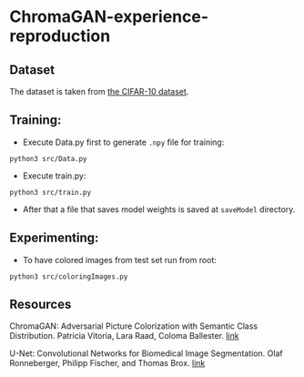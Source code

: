 # ChromaGAN-experience-reproduction
## Dataset

The dataset is taken from [the CIFAR-10 dataset](https://www.cs.toronto.edu/~kriz/cifar.html).

## Training:

- Execute Data.py first to generate `.npy` file for training:
```
python3 src/Data.py
```

- Execute train.py:
```
python3 src/train.py
```

- After that a file that saves model weights is saved at `saveModel` directory.

## Experimenting:
- To have colored images from test set run from root:
```
python3 src/coloringImages.py
```

## Resources

ChromaGAN: Adversarial Picture Colorization with Semantic Class Distribution. Patricia Vitoria, Lara Raad, Coloma Ballester. [link](https://openaccess.thecvf.com/content_WACV_2020/html/Vitoria_ChromaGAN_Adversarial_Picture_Colorization_with_Semantic_Class_Distribution_WACV_2020_paper.html)

U-Net: Convolutional Networks for Biomedical Image Segmentation. Olaf Ronneberger, Philipp Fischer, and Thomas Brox. [link](https://arxiv.org/pdf/1505.04597)
